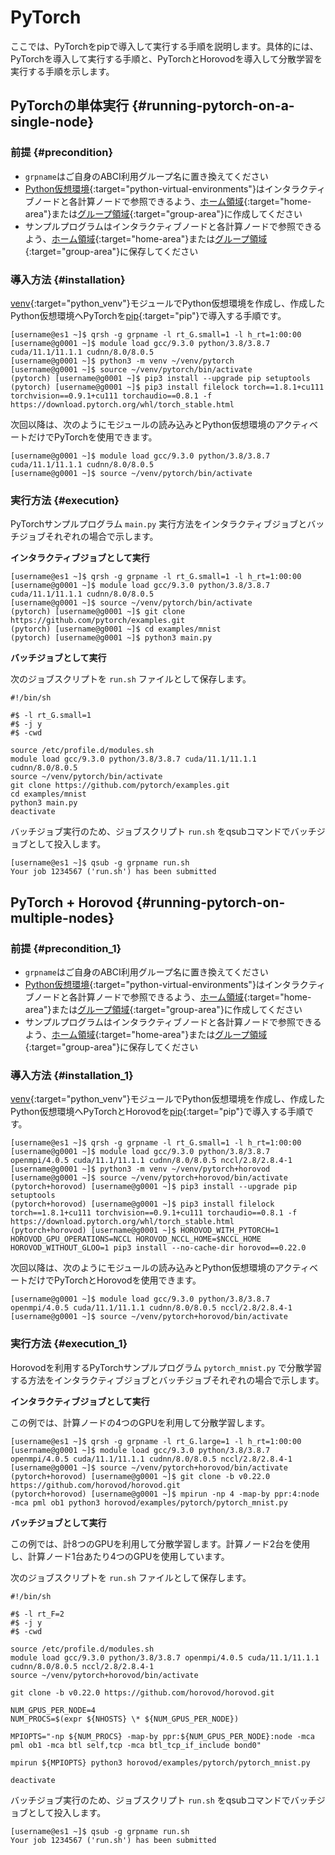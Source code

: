 # PyTorch

ここでは、PyTorchをpipで導入して実行する手順を説明します。具体的には、PyTorchを導入して実行する手順と、PyTorchとHorovodを導入して分散学習を実行する手順を示します。

## PyTorchの単体実行 {#running-pytorch-on-a-single-node}

### 前提 {#precondition}

- `grpname`はご自身のABCI利用グループ名に置き換えてください
- [Python仮想環境](../python.md#python-virtual-environments){:target="python-virtual-environments"}はインタラクティブノードと各計算ノードで参照できるよう、[ホーム領域](../storage.md#home-area){:target="home-area"}または[グループ領域](../storage.md#group-area){:target="group-area"}に作成してください
- サンプルプログラムはインタラクティブノードと各計算ノードで参照できるよう、[ホーム領域](../storage.md#home-area){:target="home-area"}または[グループ領域](../storage.md#group-area){:target="group-area"}に保存してください

### 導入方法 {#installation}

[venv](../python.md#venv){:target="python_venv"}モジュールでPython仮想環境を作成し、作成したPython仮想環境へPyTorchを[pip](../python.md#pip){:target="pip"}で導入する手順です。

```
[username@es1 ~]$ qrsh -g grpname -l rt_G.small=1 -l h_rt=1:00:00
[username@g0001 ~]$ module load gcc/9.3.0 python/3.8/3.8.7 cuda/11.1/11.1.1 cudnn/8.0/8.0.5
[username@g0001 ~]$ python3 -m venv ~/venv/pytorch
[username@g0001 ~]$ source ~/venv/pytorch/bin/activate
(pytorch) [username@g0001 ~]$ pip3 install --upgrade pip setuptools
(pytorch) [username@g0001 ~]$ pip3 install filelock torch==1.8.1+cu111 torchvision==0.9.1+cu111 torchaudio==0.8.1 -f https://download.pytorch.org/whl/torch_stable.html
```

次回以降は、次のようにモジュールの読み込みとPython仮想環境のアクティベートだけでPyTorchを使用できます。

```
[username@g0001 ~]$ module load gcc/9.3.0 python/3.8/3.8.7 cuda/11.1/11.1.1 cudnn/8.0/8.0.5
[username@g0001 ~]$ source ~/venv/pytorch/bin/activate
```

### 実行方法 {#execution}

PyTorchサンプルプログラム `main.py` 実行方法をインタラクティブジョブとバッチジョブそれぞれの場合で示します。

**インタラクティブジョブとして実行**

```
[username@es1 ~]$ qrsh -g grpname -l rt_G.small=1 -l h_rt=1:00:00
[username@g0001 ~]$ module load gcc/9.3.0 python/3.8/3.8.7 cuda/11.1/11.1.1 cudnn/8.0/8.0.5
[username@g0001 ~]$ source ~/venv/pytorch/bin/activate
(pytorch) [username@g0001 ~]$ git clone https://github.com/pytorch/examples.git
(pytorch) [username@g0001 ~]$ cd examples/mnist
(pytorch) [username@g0001 ~]$ python3 main.py
```

**バッチジョブとして実行**

次のジョブスクリプトを `run.sh` ファイルとして保存します。

```shell
#!/bin/sh

#$ -l rt_G.small=1
#$ -j y
#$ -cwd

source /etc/profile.d/modules.sh
module load gcc/9.3.0 python/3.8/3.8.7 cuda/11.1/11.1.1 cudnn/8.0/8.0.5
source ~/venv/pytorch/bin/activate
git clone https://github.com/pytorch/examples.git
cd examples/mnist
python3 main.py
deactivate
```

バッチジョブ実行のため、ジョブスクリプト `run.sh` をqsubコマンドでバッチジョブとして投入します。

```
[username@es1 ~]$ qsub -g grpname run.sh
Your job 1234567 ('run.sh') has been submitted
```

## PyTorch + Horovod {#running-pytorch-on-multiple-nodes}

### 前提 {#precondition_1}

- `grpname`はご自身のABCI利用グループ名に置き換えてください
- [Python仮想環境](../python.md#python-virtual-environments){:target="python-virtual-environments"}はインタラクティブノードと各計算ノードで参照できるよう、[ホーム領域](../storage.md#home-area){:target="home-area"}または[グループ領域](../storage.md#group-area){:target="group-area"}に作成してください
- サンプルプログラムはインタラクティブノードと各計算ノードで参照できるよう、[ホーム領域](../storage.md#home-area){:target="home-area"}または[グループ領域](../storage.md#group-area){:target="group-area"}に保存してください

### 導入方法 {#installation_1}

[venv](../python.md#venv){:target="python_venv"}モジュールでPython仮想環境を作成し、作成したPython仮想環境へPyTorchとHorovodを[pip](../python.md#pip){:target="pip"}で導入する手順です。

```
[username@es1 ~]$ qrsh -g grpname -l rt_G.small=1 -l h_rt=1:00:00
[username@g0001 ~]$ module load gcc/9.3.0 python/3.8/3.8.7 openmpi/4.0.5 cuda/11.1/11.1.1 cudnn/8.0/8.0.5 nccl/2.8/2.8.4-1
[username@g0001 ~]$ python3 -m venv ~/venv/pytorch+horovod
[username@g0001 ~]$ source ~/venv/pytorch+horovod/bin/activate
(pytorch+horovod) [username@g0001 ~]$ pip3 install --upgrade pip setuptools
(pytorch+horovod) [username@g0001 ~]$ pip3 install filelock torch==1.8.1+cu111 torchvision==0.9.1+cu111 torchaudio==0.8.1 -f https://download.pytorch.org/whl/torch_stable.html
(pytorch+horovod) [username@g0001 ~]$ HOROVOD_WITH_PYTORCH=1 HOROVOD_GPU_OPERATIONS=NCCL HOROVOD_NCCL_HOME=$NCCL_HOME HOROVOD_WITHOUT_GLOO=1 pip3 install --no-cache-dir horovod==0.22.0
```

次回以降は、次のようにモジュールの読み込みとPython仮想環境のアクティベートだけでPyTorchとHorovodを使用できます。

```
[username@g0001 ~]$ module load gcc/9.3.0 python/3.8/3.8.7 openmpi/4.0.5 cuda/11.1/11.1.1 cudnn/8.0/8.0.5 nccl/2.8/2.8.4-1
[username@g0001 ~]$ source ~/venv/pytorch+horovod/bin/activate
```

### 実行方法 {#execution_1}

Horovodを利用するPyTorchサンプルプログラム `pytorch_mnist.py` で分散学習する方法をインタラクティブジョブとバッチジョブそれぞれの場合で示します。

**インタラクティブジョブとして実行**

この例では、計算ノードの4つのGPUを利用して分散学習します。

```
[username@es1 ~]$ qrsh -g grpname -l rt_G.large=1 -l h_rt=1:00:00
[username@g0001 ~]$ module load gcc/9.3.0 python/3.8/3.8.7 openmpi/4.0.5 cuda/11.1/11.1.1 cudnn/8.0/8.0.5 nccl/2.8/2.8.4-1
[username@g0001 ~]$ source ~/venv/pytorch+horovod/bin/activate
(pytorch+horovod) [username@g0001 ~]$ git clone -b v0.22.0 https://github.com/horovod/horovod.git
(pytorch+horovod) [username@g0001 ~]$ mpirun -np 4 -map-by ppr:4:node -mca pml ob1 python3 horovod/examples/pytorch/pytorch_mnist.py
```

**バッチジョブとして実行**

この例では、計8つのGPUを利用して分散学習します。計算ノード2台を使用し、計算ノード1台あたり4つのGPUを使用しています。

次のジョブスクリプトを `run.sh` ファイルとして保存します。

```shell
#!/bin/sh

#$ -l rt_F=2
#$ -j y
#$ -cwd

source /etc/profile.d/modules.sh
module load gcc/9.3.0 python/3.8/3.8.7 openmpi/4.0.5 cuda/11.1/11.1.1 cudnn/8.0/8.0.5 nccl/2.8/2.8.4-1
source ~/venv/pytorch+horovod/bin/activate

git clone -b v0.22.0 https://github.com/horovod/horovod.git

NUM_GPUS_PER_NODE=4
NUM_PROCS=$(expr ${NHOSTS} \* ${NUM_GPUS_PER_NODE})

MPIOPTS="-np ${NUM_PROCS} -map-by ppr:${NUM_GPUS_PER_NODE}:node -mca pml ob1 -mca btl self,tcp -mca btl_tcp_if_include bond0"

mpirun ${MPIOPTS} python3 horovod/examples/pytorch/pytorch_mnist.py

deactivate
```

バッチジョブ実行のため、ジョブスクリプト `run.sh` をqsubコマンドでバッチジョブとして投入します。

```
[username@es1 ~]$ qsub -g grpname run.sh
Your job 1234567 ('run.sh') has been submitted
```
